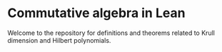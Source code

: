 # Commutative algebra in Lean

Welcome to the repository for definitions and theorems related to Krull dimension and Hilbert polynomials.